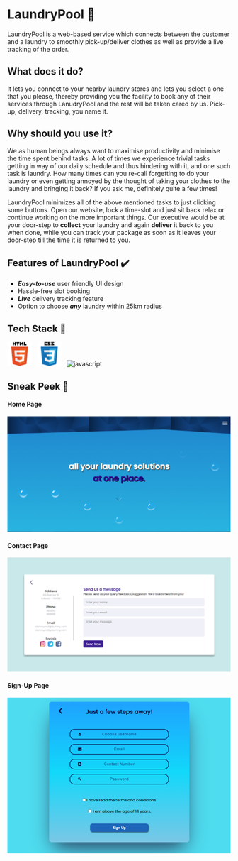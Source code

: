 # LaundryPool 🧺
LaundryPool is a web-based service which connects between the customer and a laundry to smoothly pick-up/deliver clothes as well as provide a live tracking of the order.


## What does it do?
It lets you connect to your nearby laundry stores and lets you select a one that you please, thereby providing you the facility to book any of their services through LanudryPool and the rest will be taken cared by us. Pick-up, delivery, tracking, you name it.


## Why should you use it?
We as human beings always want to maximise productivity and minimise the time spent behind tasks. A lot of times we experience trivial tasks getting in way of our daily schedule and thus hindering with it, and one such task is laundry. How many times can you re-call forgetting to do your laundry or even getting annoyed by the thought of taking your clothes to the laundry and bringing it back? If you ask me, definitely quite a few times!

LaundryPool minimizes all of the above mentioned tasks to just clicking some buttons. Open our website, lock a time-slot and just sit back relax or continue working on the more important things. Our executive would be at your door-step to **collect** your laundry and again **deliver** it back to you when done, while you can track your package as soon as it leaves your door-step till the time it is returned to you.


## Features of LaundryPool ✔️
* **_Easy-to-use_** user friendly UI design
* Hassle-free slot booking
* **_Live_** delivery tracking feature
* Option to choose **_any_** laundry within 25km radius


## Tech Stack 🔧
<p>
  <img src="https://raw.githubusercontent.com/devicons/devicon/master/icons/html5/html5-original-wordmark.svg" alt="html5" width="55" height="55"/>&nbsp;&nbsp;
  <img src="https://raw.githubusercontent.com/devicons/devicon/master/icons/css3/css3-original-wordmark.svg" alt="css3" width="55" height="55"/>&nbsp;&nbsp;
  <img src="https://cdn2.iconfinder.com/data/icons/designer-skills/128/code-programming-javascript-software-develop-command-language-128.png"     alt="javascript" width="55" height="55"/>
</p>

## Sneak Peek 👀
#### **Home Page**
![HomePage](https://raw.githubusercontent.com/srijanishere/LaundryPool/main/image/HomePage%201.png)

#### **Contact Page**
![ContactUs](https://raw.githubusercontent.com/srijanishere/LaundryPool/main/image/contact%20page.png)

#### **Sign-Up Page**
![SignUp](https://raw.githubusercontent.com/srijanishere/LaundryPool/main/image/signup%20page.png)
